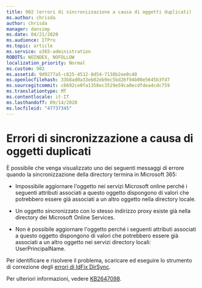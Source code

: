 ```yaml
---
title: 902 (errori di sincronizzazione a causa di oggetti duplicati)
ms.author: chrisda
author: chrisda
manager: dansimp
ms.date: 04/21/2020
ms.audience: ITPro
ms.topic: article
ms.service: o365-administration
ROBOTS: NOINDEX, NOFOLLOW
localization_priority: Normal
ms.custom: 902
ms.assetid: 9d9277a5-c825-4512-8d54-7138b2ee0c40
ms.openlocfilehash: 33b8ad0a33eb02eb9ec5bd26f94b00e5645b3fd7
ms.sourcegitcommit: c6692ce0fa1358ec3529e59ca0ecdfdea4cdc759
ms.translationtype: MT
ms.contentlocale: it-IT
ms.lasthandoff: 09/14/2020
ms.locfileid: "47737345"
---
```

# <a name="sync-errors-due-to-duplicate-objects"></a>Errori di sincronizzazione a causa di oggetti duplicati

È possibile che venga visualizzato uno dei seguenti messaggi di errore quando la sincronizzazione della directory termina in Microsoft 365:

- Impossibile aggiornare l'oggetto nei servizi Microsoft online perché i seguenti attributi associati a questo oggetto dispongono di valori che potrebbero essere già associati a un altro oggetto nella directory locale.

- Un oggetto sincronizzato con lo stesso indirizzo proxy esiste già nella directory dei Microsoft Online Services.

- Non è possibile aggiornare l'oggetto perché i seguenti attributi associati a questo oggetto dispongono di valori che potrebbero essere già associati a un altro oggetto nei servizi directory locali: UserPrincipalName.

Per identificare e risolvere il problema, scaricare ed eseguire lo strumento di correzione degli [errori di IdFix DirSync](https://www.microsoft.com/download/details.aspx?id=36832).

Per ulteriori informazioni, vedere [KB2647098](https://support.microsoft.com/help/2647098/duplicate-or-invalid-attributes-prevent-directory-synchronization-in-o).
